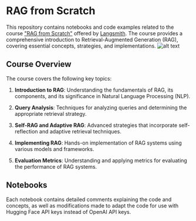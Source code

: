 # RAG from Scratch

This repository contains notebooks and code examples related to the course ["RAG from Scratch"](https://www.youtube.com/watch?v=sVcwVQRHIc8&t=3s) offered by [Langsmith](https://www.langchain.com/langsmith). The course provides a comprehensive introduction to Retrieval-Augmented Generation (RAG), covering essential concepts, strategies, and implementations.
![alt text](/Users/user/Desktop/RAG.png)

## Course Overview

The course covers the following key topics:

1. **Introduction to RAG**: Understanding the fundamentals of RAG, its components, and its significance in Natural Language Processing (NLP).
  
2. **Query Analysis**: Techniques for analyzing queries and determining the appropriate retrieval strategy.
  
3. **Self-RAG and Adaptive RAG**: Advanced strategies that incorporate self-reflection and adaptive retrieval techniques.

4. **Implementing RAG**: Hands-on implementation of RAG systems using various models and frameworks.

5. **Evaluation Metrics**: Understanding and applying metrics for evaluating the performance of RAG systems.

## Notebooks

Each notebook contains detailed comments explaining the code and concepts, as well as modifications made to adapt the code for use with Hugging Face API keys instead of OpenAI API keys.
